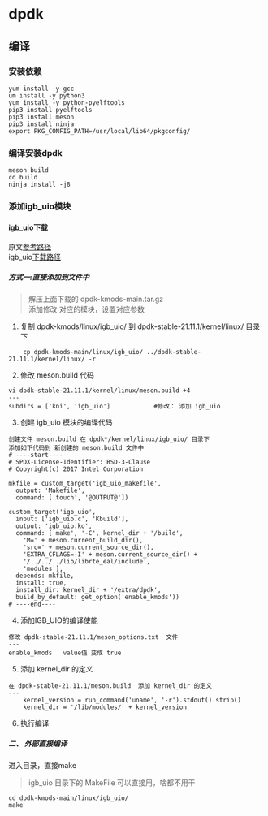 # dpdk

## 编译

### 安装依赖

    yum install -y gcc 
    um install -y python3
    yum install -y python-pyelftools
    pip3 install pyelftools
    pip3 install meson
    pip3 install ninja
    export PKG_CONFIG_PATH=/usr/local/lib64/pkgconfig/

### 编译安装dpdk

    meson build
    cd build
    ninja install -j8

### 添加igb_uio模块

#### igb_uio下载

原文[参考路径]  
igb_uio[下载路径]

##### 方式一:直接添加到文件中
>
> 解压上面下载的 dpdk-kmods-main.tar.gz  
    添加修改 对应的模块，设置对应参数

1. 复制 dpdk-kmods/linux/igb_uio/ 到 dpdk-stable-21.11.1/kernel/linux/ 目录下  

```
    cp dpdk-kmods-main/linux/igb_uio/ ../dpdk-stable-21.11.1/kernel/linux/ -r
```

2. 修改 meson.build 代码

```
vi dpdk-stable-21.11.1/kernel/linux/meson.build +4
---
subdirs = ['kni', 'igb_uio']            #修改： 添加 igb_uio
```

3. 创建 igb_uio 模块的编译代码

```
创建文件 meson.build 在 dpdk*/kernel/linux/igb_uio/ 目录下
添加如下代码到 新创建的 meson.build 文件中
# ----start----
# SPDX-License-Identifier: BSD-3-Clause
# Copyright(c) 2017 Intel Corporation
 
mkfile = custom_target('igb_uio_makefile',
  output: 'Makefile',
  command: ['touch', '@OUTPUT@'])
 
custom_target('igb_uio',
  input: ['igb_uio.c', 'Kbuild'],
  output: 'igb_uio.ko',
  command: ['make', '-C', kernel_dir + '/build',
    'M=' + meson.current_build_dir(),
    'src=' + meson.current_source_dir(),
    'EXTRA_CFLAGS=-I' + meson.current_source_dir() +
    '/../../../lib/librte_eal/include',
    'modules'],
  depends: mkfile,
  install: true,
  install_dir: kernel_dir + '/extra/dpdk',
  build_by_default: get_option('enable_kmods'))       
# ----end----
```

4. 添加IGB_UIO的编译使能

```
修改 dpdk-stable-21.11.1/meson_options.txt  文件
---
enable_kmods   value值 变成 true
```

5. 添加 kernel_dir 的定义

```
在 dpdk-stable-21.11.1/meson.build  添加 kernel_dir 的定义
---
    kernel_version = run_command('uname', '-r').stdout().strip()
    kernel_dir = '/lib/modules/' + kernel_version
```

6. 执行编译

##### 二、 外部直接编译  

进入目录，直接make  
> igb_uio 目录下的 MakeFile 可以直接用，啥都不用干

    cd dpdk-kmods-main/linux/igb_uio/
    make

[下载路径]:https://git.dpdk.org/dpdk-kmods/commit/?id=e68a705cc5dc3d1333bbcd722fe4e9a6ba3ee648
[参考路径]:https://www.cnblogs.com/qz652219228/archive/2022/09/24/16712813.html
